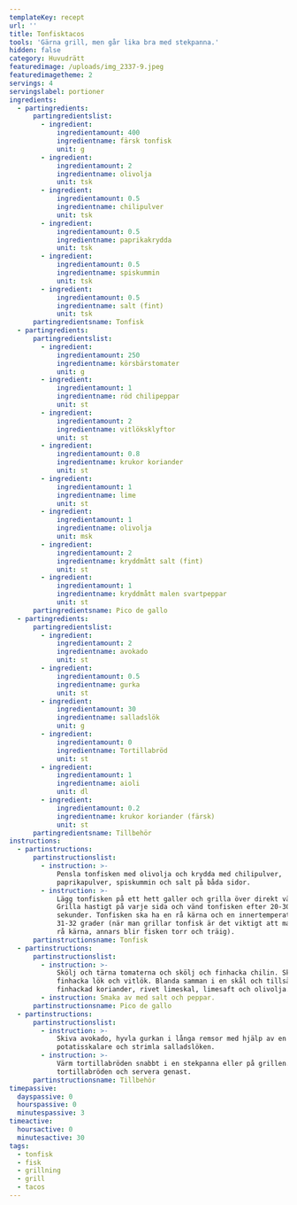 ```yaml
---
templateKey: recept
url: ''
title: Tonfisktacos
tools: 'Gärna grill, men går lika bra med stekpanna.'
hidden: false
category: Huvudrätt
featuredimage: /uploads/img_2337-9.jpeg
featuredimagetheme: 2
servings: 4
servingslabel: portioner
ingredients:
  - partingredients:
      partingredientslist:
        - ingredient:
            ingredientamount: 400
            ingredientname: färsk tonfisk
            unit: g
        - ingredient:
            ingredientamount: 2
            ingredientname: olivolja
            unit: tsk
        - ingredient:
            ingredientamount: 0.5
            ingredientname: chilipulver
            unit: tsk
        - ingredient:
            ingredientamount: 0.5
            ingredientname: paprikakrydda
            unit: tsk
        - ingredient:
            ingredientamount: 0.5
            ingredientname: spiskummin
            unit: tsk
        - ingredient:
            ingredientamount: 0.5
            ingredientname: salt (fint)
            unit: tsk
      partingredientsname: Tonfisk
  - partingredients:
      partingredientslist:
        - ingredient:
            ingredientamount: 250
            ingredientname: körsbärstomater
            unit: g
        - ingredient:
            ingredientamount: 1
            ingredientname: röd chilipeppar
            unit: st
        - ingredient:
            ingredientamount: 2
            ingredientname: vitlöksklyftor
            unit: st
        - ingredient:
            ingredientamount: 0.8
            ingredientname: krukor koriander
            unit: st
        - ingredient:
            ingredientamount: 1
            ingredientname: lime
            unit: st
        - ingredient:
            ingredientamount: 1
            ingredientname: olivolja
            unit: msk
        - ingredient:
            ingredientamount: 2
            ingredientname: kryddmått salt (fint)
            unit: st
        - ingredient:
            ingredientamount: 1
            ingredientname: kryddmått malen svartpeppar
            unit: st
      partingredientsname: Pico de gallo
  - partingredients:
      partingredientslist:
        - ingredient:
            ingredientamount: 2
            ingredientname: avokado
            unit: st
        - ingredient:
            ingredientamount: 0.5
            ingredientname: gurka
            unit: st
        - ingredient:
            ingredientamount: 30
            ingredientname: salladslök
            unit: g
        - ingredient:
            ingredientamount: 0
            ingredientname: Tortillabröd
            unit: st
        - ingredient:
            ingredientamount: 1
            ingredientname: aioli
            unit: dl
        - ingredient:
            ingredientamount: 0.2
            ingredientname: krukor koriander (färsk)
            unit: st
      partingredientsname: Tillbehör
instructions:
  - partinstructions:
      partinstructionslist:
        - instruction: >-
            Pensla tonfisken med olivolja och krydda med chilipulver,
            paprikapulver, spiskummin och salt på båda sidor.
        - instruction: >-
            Lägg tonfisken på ett hett galler och grilla över direkt värme.
            Grilla hastigt på varje sida och vänd tonfisken efter 20-30
            sekunder. Tonfisken ska ha en rå kärna och en innertemperatur på
            31-32 grader (när man grillar tonfisk är det viktigt att man har en
            rå kärna, annars blir fisken torr och träig).
      partinstructionsname: Tonfisk
  - partinstructions:
      partinstructionslist:
        - instruction: >-
            Skölj och tärna tomaterna och skölj och finhacka chilin. Skala och
            finhacka lök och vitlök. Blanda samman i en skål och tillsätt
            finhackad koriander, rivet limeskal, limesaft och olivolja. 
        - instruction: Smaka av med salt och peppar.
      partinstructionsname: Pico de gallo
  - partinstructions:
      partinstructionslist:
        - instruction: >-
            Skiva avokado, hyvla gurkan i långa remsor med hjälp av en
            potatisskalare och strimla salladslöken. 
        - instruction: >-
            Värm tortillabröden snabbt i en stekpanna eller på grillen. Fyll
            tortillabröden och servera genast.
      partinstructionsname: Tillbehör
timepassive:
  dayspassive: 0
  hourspassive: 0
  minutespassive: 3
timeactive:
  hoursactive: 0
  minutesactive: 30
tags:
  - tonfisk
  - fisk
  - grillning
  - grill
  - tacos
---
```


